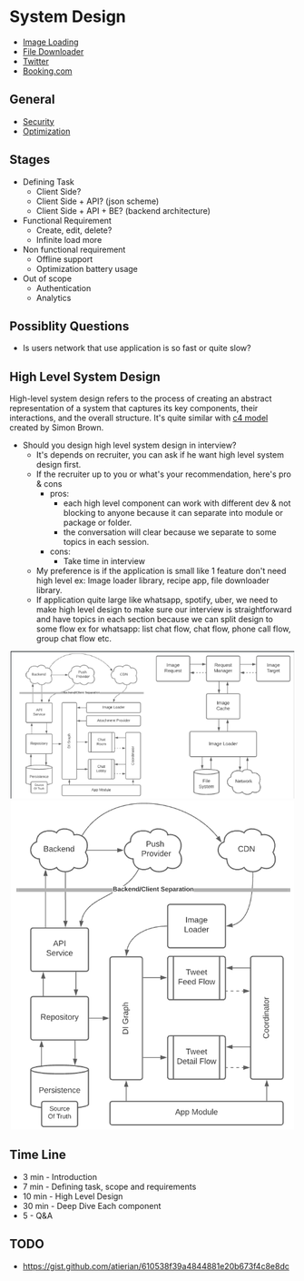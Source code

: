 # System Design

- <a href="imageloading/README.md">Image Loading</a>
- <a href="filedownloader/README.md">File Downloader</a>
- <a href="twitter/README.md">Twitter</a>
- <a href="booking/README.md">Booking.com</a>

## General
- <a href="security.md">Security</a>
- <a href="optimization.md">Optimization</a>

## Stages
- Defining Task
  - Client Side?
  - Client Side + API? (json scheme)
  - Client Side + API + BE? (backend architecture)
- Functional Requirement
  - Create, edit, delete?
  - Infinite load more
- Non functional requirement
  - Offline support
  - Optimization battery usage
- Out of scope
  - Authentication
  - Analytics

## Possiblity Questions
- Is users network that use application is so fast or quite slow?

## High Level System Design
High-level system design refers to the process of creating an abstract representation of a system that captures its key components, their interactions, and the overall structure. It's quite similar with <a href="https://c4model.com/">c4 model</a> created by Simon Brown.

- Should you design high level system design in interview?
  - It's depends on recruiter, you can ask if he want high level system design first.
  - If the recruiter up to you or what's your recommendation, here's pro & cons
    - pros: 
      - each high level component can work with different dev & not blocking to anyone because it can separate into module or package or folder.
      - the conversation will clear because we separate to some topics in each session.
    - cons:
      - Take time in interview
  - My preference is if the application is small like 1 feature don't need high level ex: Image loader library, recipe app, file downloader library.
  - If application quite large like whatsapp, spotify, uber, we need to make high level design to make sure our interview is straightforward and have topics in each section because we can split design to some flow ex for whatsapp: list chat flow, chat flow, phone call flow, group chat flow etc.

<center>
  <img src="assets/hi-level.png" width="500">
  <img src="assets/hi-level-2.png" width="500">
</center>

## Time Line
- 3 min - Introduction
- 7 min - Defining task, scope and requirements
- 10 min - High Level Design
- 30 min - Deep Dive Each component
- 5 - Q&A

## TODO
- https://gist.github.com/atierian/610538f39a4844881e20b673f4c8e8dc